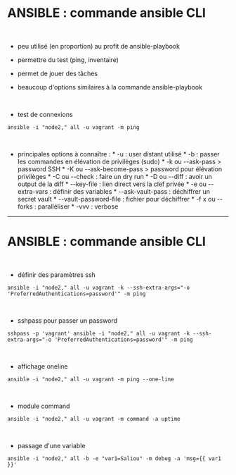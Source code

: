 

# ANSIBLE : commande ansible CLI



<br>

* peu utilisé (en proportion) au profit de ansible-playbook

* permettre du test (ping, inventaire)

* permet de jouer des tâches

* beaucoup d'options similaires à la commande ansible-playbook

<br>

* test de connexions 

```
ansible -i "node2," all -u vagrant -m ping
```

<br>

* principales options à connaître :
		* -u : user distant utilisé
		* -b : passer les commandes en élévation de privilèges (sudo)
		* -k ou --ask-pass  > password SSH
		* -K ou --ask-become-pass > password pour élévation privilèges
		* -C ou --check : faire un dry run
		* -D ou --diff : avoir un output de la diff
		* --key-file : lien direct vers la clef privée
		* -e ou --extra-vars : définir des variables
		* --ask-vault-pass : déchiffrer un secret vault
		* --vault-password-file : fichier pour déchiffrer
		* -f x ou --forks : paralléliser
		* -vvv : verbose


---------------------------------------------------------------------------------------------------------------

# ANSIBLE : commande ansible CLI



<br>

* définir des paramètres ssh

```
ansible -i "node2," all -u vagrant -k --ssh-extra-args="-o 'PreferredAuthentications=password'" -m ping
```


<br>

* sshpass pour passer un password

```
sshpass -p 'vagrant' ansible -i "node2," all -u vagrant -k --ssh-extra-args="-o 'PreferredAuthentications=password'" -m ping
```

<br>

* affichage oneline

```
ansible -i "node2," all -u vagrant -m ping --one-line
```

<br>

* module command

```
ansible -i "node2," all -u vagrant -m command -a uptime
```

<br>

* passage d'une variable

```
ansible -i "node2," all -b -e "var1=Saliou" -m debug -a 'msg={{ var1 }}'
```
